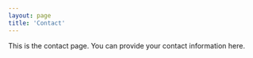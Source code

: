 ```yaml
---
layout: page
title: 'Contact'
---
```


This is the contact page. You can provide your contact information here.
